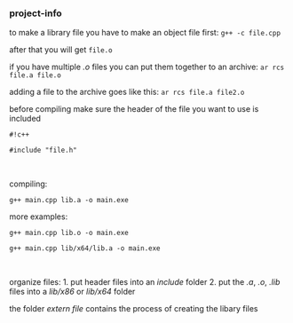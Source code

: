 ### project-info ###

to make a library file you have to make an object file first: ```g++ -c file.cpp```
<br />


after that you will get ```file.o```
<br />


if you have multiple *.o* files you can put them together to an archive: ```ar rcs file.a file.o```
<br />


adding a file to the archive goes like this: ```ar rcs file.a file2.o```
<br />


before compiling make sure the header of the file you want to use is included

```
#!c++
	
#include "file.h"
```
<br />


compiling:

```
g++ main.cpp lib.a -o main.exe
```
	
more examples:
	
```
g++ main.cpp lib.o -o main.exe

g++ main.cpp lib/x64/lib.a -o main.exe
```
<br />


organize files:
	1. put header files into an *include* folder
	2. put the *.a*, *.o*, *.lib* files into a *lib/x86* or *lib/x64* folder 
<br />


the folder *extern file* contains the process of creating the libary files